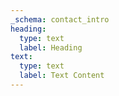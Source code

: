 ```yaml
---
_schema: contact_intro
heading:
  type: text
  label: Heading
text:
  type: text
  label: Text Content
---
```

